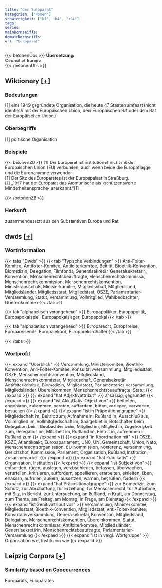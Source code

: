 ```yaml
---
title: "der Europarat"
kategorien: ["Nomen"]
schwierigkeit: ["k1", "h4", "r14"]
tags:
series:
mainDornseiffs:
domainDornseiffs:
url: "Europarat"
---
```


{{< betonenÜbs >}}
**Übersetzung:**  
Council of Europe  
{{< /betonenÜbs >}}

## Wiktionary [[+](https://de.wiktionary.org/wiki/Europarat)]

### Bedeutungen
[1] eine 1949 gegründete Organisation, die heute 47 Staaten umfasst (nicht identisch mit der Europäischen Union, dem Europäischen Rat oder dem Rat der Europäischen Union!)  

### Oberbegriffe
[1] politische Organisation  

### Beispiele
{{< betonenZB >}}
[1] Der Europarat ist institutionell nicht mit der Europäischen Union (EU) verbunden, auch wenn beide die Europaflagge und die Europahymne verwenden.  
[1] Der Sitz des Europarates ist der Europapalast in Straßburg.  
[1] „1997 hat der Europarat das Aromunische als ›schützenswerte Minderheitensprache‹ anerkannt.“[1]  

{{< /betonenZB >}}
### Herkunft
zusammengesetzt aus den Substantiven Europa und Rat  



## dwds [[+](https://www.dwds.de/wb/Europarat)]

### Wortinformation
{{< tabs "Dwds" >}}
{{< tab "Typische Verbindungen" >}}
Anti-Folter-Komitee, Antifolter-Komitee, Antifolterkomitee, Beitritt, Bioethik-Konvention, Biomedizin, Delegation, Filmfonds, Generalsekretär, Generalsekretärin, Konvention, Menschenrechtsbeauftragte, Menschenrechtskommissar, Menschenrechtskommission, Menschenrechtskonvention, Ministerausschuß, Ministerkomitee, Mitgliedschaft, Mitgliedsland, Mitgliedsländer, Mitgliedsstaat, Mitgliedstaat, OSZE, Parlamentarier-Versammlung, Statut, Versammlung, Vollmitglied, Wahlbeobachter, Übereinkommen
{{< /tab >}}

{{< tab "alphabetisch vorangehend" >}}
Europapolitiker, Europapolitik, Europapokalspiel, Europapokalsieger, Europapokal
{{< /tab >}}

{{< tab "alphabetisch vorangehend" >}}
Europarecht, Europareise, Europareisende, Europarekord, Europarekordhalter
{{< /tab >}}

{{< /tabs >}}

### Wortprofil
{{< expand "Überblick" >}} Versammlung, Ministerkomitee, Bioethik-Konvention, Anti-Folter-Komitee, Konsultativversammlung, Mitgliedsstaat, OSZE, Menschenrechtskonvention, Mitgliedsland, Menschenrechtskommissar, Mitgliedschaft, Generalsekretär, Antifolterkomitee, Biomedizin, Mitgliedstaat, Parlamentarier-Versammlung, Mitgliedsländer, Übereinkommen, Menschenrechtsbeauftragte, Statut {{< /expand >}}
{{< expand "hat Adjektivattribut" >}} ansässig, gegründet {{< /expand >}}
{{< expand "ist Akk./Dativ-Objekt von" >}} beitreten, angehören, zukommen, beraten, auffordern, bitten, vorlegen, vorwerfen, besuchen {{< /expand >}}
{{< expand "ist in Präpositionalgruppe" >}} Mitgliedschaft im, Beitritt zum, Aufnahme in, Rußland in, Ausschluß aus, Vollmitglied im, Vollmitgliedschaft im, Saargebiet in, Botschafter beim, Delegation beim, Beobachter beim, Mitglied im, Mitglied in, Zugehörigkeit zum, Delegation im, Mitarbeit im, Rußland im, Eintritt in, aufnehmen in, Rußland zum {{< /expand >}}
{{< expand "in Koordination mit" >}} OSZE, KSZE, Atlantikpakt, Europaparlament, UNO, UN, Gemeinschaft, Union, Nato, Menschenrechtsorganisation, EU-Kommission, Konferenz, Versammlung, Gerichtshof, Kommission, Parlament, Organisation, Rußland, Institution, Zusammenarbeit {{< /expand >}}
{{< expand "hat Prädikativ" >}} Organisation, Institution {{< /expand >}}
{{< expand "ist Subjekt von" >}} entsenden, rügen, auslegen, verabschieden, befassen, überwachen, verurteilen, kritisieren, auffordern, appellieren, erarbeiten, einleiten, üben, erlassen, aufrufen, äußern, aussetzen, warnen, begrüßen, fordern {{< /expand >}}
{{< expand "hat Präpositionalgruppe" >}} zur Biomedizin, zum Schutz, zur Abschaffung, für Erziehung, für Menschenrecht, für Aufnahme, mit Sitz, in Bericht, zur Untersuchung, an Rußland, in Kraft, am Donnerstag, zum Thema, am Freitag, am Montag, in Frage, am Dienstag {{< /expand >}}
{{< expand "ist Genitivattribut von" >}} Versammlung, Ministerkomitee, Mitgliedsstaat, Bioethik-Konvention, Mitgliedstaat, Anti-Folter-Komitee, Konsultativversammlung, Generalsekretär, Konvention, Mitgliedsland, Delegation, Menschenrechtskonvention, Übereinkommen, Statut, Menschenrechtskommissar, Antifolterkomitee, Mitgliedsländer, Generalsekretärin, Menschenrechtsbeauftragte, Parlamentarier-Versammlung {{< /expand >}}
{{< expand "ist in vergl. Wortgruppe" >}} Organisation wie, Institution wie {{< /expand >}}

## Leipzig Corpora [[+](https://corpora.uni-leipzig.de/en/res?word=Europarat&corpusId=deu_newscrawl-public_2018)]


### Similarity based on Cooccurrences
Europarats, Europarates

